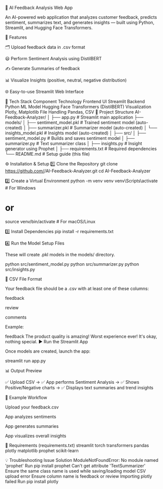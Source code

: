 🧠 AI Feedback Analysis Web App

An AI-powered web application that analyzes customer feedback, predicts sentiment, summarizes text, and generates insights — built using Python, Streamlit, and Hugging Face Transformers.

🚀 Features

🗂️ Upload feedback data in .csv format

😃 Perform Sentiment Analysis using DistilBERT

✍️ Generate Summaries of feedback

📊 Visualize Insights (positive, neutral, negative distribution)

🌐 Easy-to-use Streamlit Web Interface

🧩 Tech Stack
Component	Technology
Frontend UI	Streamlit
Backend	Python
ML Model	Hugging Face Transformers (DistilBERT)
Visualization	Plotly, Matplotlib
File Handling	Pandas, CSV
📁 Project Structure
AI-Feedback-Analyzer/
│
├── app.py                          # Streamlit main application
├── models/
│   ├── sentiment_model.pkl         # Trained sentiment model (auto-created)
│   ├── summarizer.pkl              # Summarizer model (auto-created)
│   └── insights_model.pkl          # Insights model (auto-created)
│
├── src/
│   ├── sentiment_model.py          # Builds and saves sentiment model
│   ├── summarizer.py               # Text summarizer class
│   ├── insights.py                 # Insight generator using Prophet
│
├── requirements.txt                # Required dependencies
└── README.md                       # Setup guide (this file)

⚙️ Installation & Setup
1️⃣ Clone the Repository
git clone https://github.com/<your-username>/AI-Feedback-Analyzer.git
cd AI-Feedback-Analyzer

2️⃣ Create a Virtual Environment
python -m venv venv
venv\Scripts\activate   # For Windows
# or
source venv/bin/activate  # For macOS/Linux

3️⃣ Install Dependencies
pip install -r requirements.txt

4️⃣ Run the Model Setup Files

These will create .pkl models in the models/ directory.

python src/sentiment_model.py
python src/summarizer.py
python src/insights.py

🧾 CSV File Format

Your feedback file should be a .csv with at least one of these columns:

feedback

review

comments

Example:

feedback
The product quality is amazing!
Worst experience ever!
It's okay, nothing special.
▶️ Run the Streamlit App

Once models are created, launch the app:

streamlit run app.py

📊 Output Preview

✅ Upload CSV →
✅ App performs Sentiment Analysis →
✅ Shows Positive/Negative charts →
✅ Displays text summaries and trend insights

🧠 Example Workflow

Upload your feedback.csv

App analyzes sentiments

App generates summaries

App visualizes overall insights

🧰 Requirements (requirements.txt)
streamlit
torch
transformers
pandas
plotly
matplotlib
prophet
scikit-learn

💡 Troubleshooting
Issue	Solution
ModuleNotFoundError: No module named 'prophet'	Run pip install prophet
Can't get attribute 'TextSummarizer'	Ensure the same class name is used while saving/loading model
CSV upload error	Ensure column name is feedback or review
Importing plotly failed	Run pip install plotly
